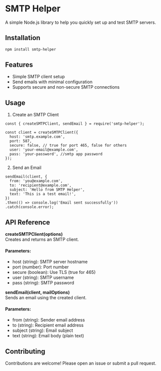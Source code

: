# SMTP Helper

A simple Node.js library to help you quickly set up and test SMTP servers.

## Installation

```bash
npm install smtp-helper
```
## Features

- Simple SMTP client setup
- Send emails with minimal configuration
- Supports secure and non-secure SMTP connections

## Usage

1. Create an SMTP Client
```
const { createSMTPClient, sendEmail } = require('smtp-helper');

const client = createSMTPClient({
  host: 'smtp.example.com',
  port: 587,
  secure: false, // true for port 465, false for others
  user: 'your-email@example.com',
  pass: 'your-password', //smtp app password
});
```

2. Send an Email
```
sendEmail(client, {
  from: 'you@example.com',
  to: 'recipient@example.com',
  subject: 'Hello from SMTP Helper',
  text: 'This is a test email!',
})
.then(() => console.log('Email sent successfully'))
.catch(console.error);
```

## API Reference
**createSMTPClient(options)**<br>
Creates and returns an SMTP client.
#### Parameters:
- host (string): SMTP server hostname
- port (number): Port number
- secure (boolean): Use TLS (true for 465)
- user (string): SMTP username
- pass (string): SMTP password


**sendEmail(client, mailOptions)**<br>
Sends an email using the created client.
#### Parameters:
- from (string): Sender email address
- to (string): Recipient email address
- subject (string): Email subject
- text (string): Email body (plain text)

## Contributing
Contributions are welcome! Please open an issue or submit a pull request.
